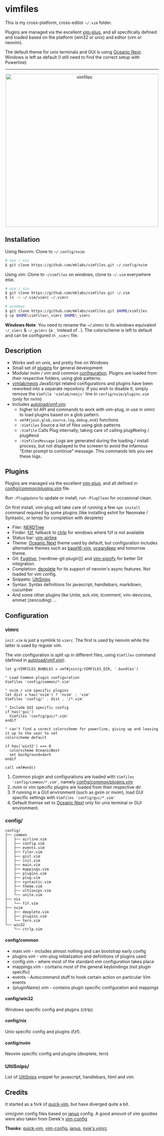 # vimfiles

This is my cross-platform, cross-editor `~/.vim` folder.

Plugins are managed via the excellent
[vim-plug](https://github.com/junegunn/vim-plug), and all specifically defined
and loaded based on the platform (win32 or unix) and editor (vim or neovim).

The default theme for unix terminals and GUI is using [Oceanic Next][]. Windows
is left as default (I still need to find the correct setup with Powerline)

---

<div align="center">
  <img src="https://cdn.rawgit.com/mklabs/vimfiles/master/vim.png" alt="vimfiles"
    style="max-width:100%; height: 500px;" />
</div>

## Installation

Using Neovim: Clone to `~/.config/nvim`.
```sh
# osx / nix
$ git clone https://github.com/mklabs/vimfiles.git ~/.config/nvim
```

Using vim: Clone to `~/vimfiles` on windows, clone to `~/.vim` everywhere else.

```sh
# osx / nix
$ git clone https://github.com/mklabs/vimfiles.git ~/.vim
$ ln -s ~/.vim/vimrc ~/.vimrc

# windows
$ git clone https://github.com/mklabs/vimfiles.git $HOME/vimfiles
$ cp $HOME\vimfiles\_vimrc $HOME\_vimrc
```

**Windows Note**: You need to rename the ~/.vimrc to its windows equivalent
`~/_vimrc` & `~/_gvimrc` (a `_` instead of `.`). The colorscheme is left to
default and can be configured in `_vimrc` file.

## Description

- Works well on unix, and pretty fine on Windows
- Small set of [plugins](#plugins) for general development
- Modular nvim / vim and common [configuration](#configuration). Plugins are
  loaded from their respective folders, using glob patterns.
- [vimlab/neojs](https://github.com/vimlab/neojs) JavaScript related
  configurations and plugins have been reworked into a separate repository. If
  you wish to disable it, simply remove the `Vimfile 'vimlab/neojs'` line in
  `config/nvim/plugins.vim` (only for nvim)
- Includes [autoload/vmf.vim](./autoload/vmf.vim)
  - higher lvl API and commands to work with vim-plug, in use in vimrc to load
    plugins based on a glob pattern.
  - `vmf#{join,glob,source,log,debug,end}` functions
  - `:Vimfiles` Source a list of files using glob patterns
  - `:Vimfile` Calls Plug internally, taking care of calling plug#being / plug#end
  - `:VimfilesMessage` Logs are generated during the loading / install
    process, but not displayed to the screeen to avoid the infamous
    "Enter prompt to continue" message. This commands lets you see these
    logs.

## Plugins

Plugins are managed via the excellent
[vim-plug](https://github.com/junegunn/vim-plug), and all defined in
[config/common/plugins.vim] file.

Run `:PlugUpdate` to update or install, run `:PlugClean` for occasional clean.

On first install, vim-plug will take care of running a few `npm install`
command required by some plugins (like installing eslint for Neomake /
Syntastic, or ternjs for completion with deoplete)

- Filer: [NERDTree][]
- Finder: [fzf][], fallback to [ctrlp][] for windows where fzf is not available
- Status bar: [vim-airline][]
- Theme: [Oceanic Next][] theme used by default, but configuration includes
  alternative themes such as [base16-vim][], [oceandeep][] and tomorrow
  theme.
- Git: [Fugitive][], [nerdtree-git-plugin][] and [vim-signify][] for better Git integration.
- Completion: [deoplete][] for its support of neovim's async features. Not loaded for vim config.
- Snippets: [UltiSnips][]
- Syntax: Syntax definitions for javascript, handlebars, markdown, cucumber
- And some other plugins like Unite, ack.vim, tcomment, vim-devicons, emmet (zencoding) ...

[NERDTree]: https://github.com/scrooloose/nerdtree
[vim-airline]: https://github.com/vim-airline/vim-airline
[fzf]: https://github.com/junegunn/fzf.vim
[Oceanic Next]: https://github.com/mhartington/oceanic-next
[base16-vim]: https://github.com/chriskempson/base16-vim
[oceandeep]: https://github.com/vim-scripts/oceandeep
[tomorrow theme]: https://github.com/chriskempson/vim-tomorrow-theme
[Fugitive]: https://github.com/tpope/vim-fugitive
[vim-signify]: https://github.com/mhinz/vim-signify
[deoplete]: https://github.com/Shougo/deoplete.nvim
[UltiSnips]: https://github.com/sirver/ultisnips
[ctrlp]: https://github.com/ctrlpvim/ctrlp.vim

## Configuration

### vimrc

`init.vim` is just a symlink to `vimrc`. The first is used by neovim while the
latter is used by regular vim.

The vim configuration is split up in different files, using `Vimfiles` command
(defined in [autoload/vmf.vim](./autoload/vmf.vim)).

```vim
let g:VIMFILES_BUNDLES = vmf#join(g:VIMFILES_DIR, '.bundles')

" Load Common plugin configuration
Vimfiles 'config/common/*.vim'

" nvim / vim specific plugins
let dist = has('nvim') ? 'nvim' : 'vim'
Vimfiles 'config/' . dist . '/*.vim'

" Include GUI specific config
if has('gui')
  Vimfiles 'config/gui/*.vim'
endif

" can't find a corect colorscheme for powerline, giving up and leaving it up to the user to set
colorscheme default

if has('win32') === 0
  colorscheme OceanicNext
  set background=dark
endif

call vmf#end()
```

1. Common plugin and configurations are loaded with `Vimfiles
   'config/common/*.vim'`, namely [config/common/plugins.vim][]
2. nvim or vim specific plugins are loaded from their respective dir.
3. If running in a GUI environment (such as gvim or mvim), load GUI specific
   settings with `Vimfiles 'config/gui/*.vim'`
4. Default themse set to [Oceanic Next][] only for unix terminal or GUI environment.

### config/

```
config/
├── common
│   ├── airline.vim
│   ├── config.vim
│   ├── events.vim
│   ├── filer.vim
│   ├── gist.vim
│   ├── init.vim
│   ├── main.vim
│   ├── mappings.vim
│   ├── plugins.vim
│   ├── plug.vim
│   ├── syntastic.vim
│   ├── theme.vim
│   ├── ultisnips.vim
│   └── unite.vim
├── nix
│   └── fzf.vim
├── nvim
│   ├── deoplete.vim
│   ├── plugins.vim
│   └── tern.vim
└── win32
    └── ctrlp.vim
```

#### config/common

- main.vim - includes almost nothing and can bootstrap early config
- plugins.vim - vim-plug initialization and definitions of plugins used
- config.vim - where most of the standard vim configuration takes place
- mappings.vim - contains most of the general keybindings (not plugin specific)
- events - Autocommand stuff to hook certain action on particular Vim events
- {pluginName}.vim - contains plugin specific configuration and mappings

#### config/win32

Windows specific config and plugins (ctrlp).

#### config/nix

Unix specific config and plugins (fzf).

#### config/nvim

Neovim specific config and plugins (deoplete, tern)

### UltiSnips/

List of [UltiSnips][] snippet for javascript, handlebars, html and vim.

## Credits

It started as a fork of [quick-vim][], but have diverged quite a bit.

vim/gvim config files based on [janus][] config. A good amount of vim goodies
were also taken from Derek's [vim-config][]

**Thanks**: [quick-vim][], [vim-config][], [janus][], [nvie's vimrc][]

[vim-config]: https://github.com/derekwyatt/vim-config/
[janus]: http://github.com/carlhuda/janus
[quick-vim]: https://github.com/brianleroux/quick-vim/
[nvie's vimrc]: https://github.com/nvie/vimrc
[config/common/plugins.vim]: ./config/common/plugins.vim
